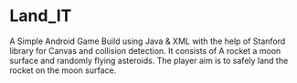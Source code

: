 # Land_IT
A Simple Android Game Build using Java & XML with the help of Stanford library for Canvas and collision detection.
It consists of A rocket a moon surface and randomly flying asteroids.
The player aim is to safely land the rocket on the moon surface.
